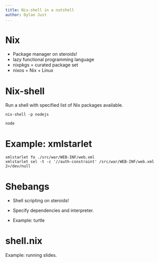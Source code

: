 ```yaml
---
title: Nix-shell in a nutshell
author: Dylan Just
...
```


# Nix

- Package manager on steroids!
- lazy functional programming language
- nixpkgs = curated package set
- nixos = Nix + Linux

# Nix-shell

Run a shell with specified list of Nix packages available.

```
nix-shell -p nodejs 

node

```

# Example: xmlstarlet

```
xmlstarlet fo ./src/war/WEB-INF/web.xml
xmlstarlet sel -t -c '//auth-constraint' /src/war/WEB-INF/web.xml 2>/dev/null

```

# Shebangs

- Shell scripting on steroids!
- Specify dependencies and interpreter.

- Example: turtle

# shell.nix

Example: running slides.
